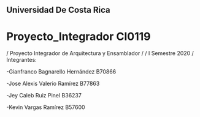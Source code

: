 ## Universidad De Costa Rica
# Proyecto_Integrador CI0119
/ Proyecto Integrador de Arquitectura y Ensamblador /
/ I Semestre 2020 /
Integrantes:

-Gianfranco Bagnarello Hernández B70866

-Jose Alexis Valerio Ramírez B77863

-Jey Caleb Ruiz Pinel B36237

-Kevin Vargas Ramírez B57600

